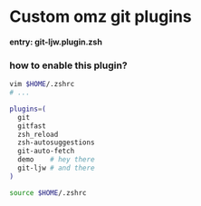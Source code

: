 # Custom omz git plugins

**entry: git-ljw.plugin.zsh**

### how to enable this plugin?

```zsh
vim $HOME/.zshrc
# ...

plugins=(
  git
  gitfast
  zsh_reload
  zsh-autosuggestions
  git-auto-fetch
  demo    # hey there
  git-ljw # and there
)

source $HOME/.zshrc
```

